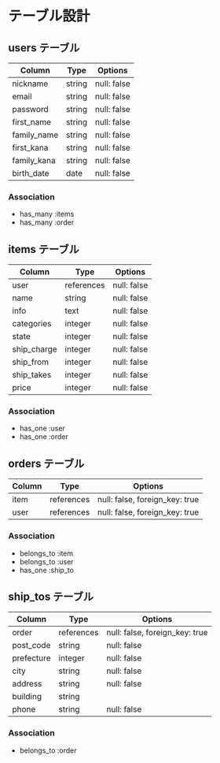 
# テーブル設計

## users テーブル

| Column     | Type   | Options     |
| ---------- | ------ | ----------- |
| nickname   | string | null: false |
| email      | string | null: false |
| password   | string | null: false |
| first_name | string | null: false |
| family_name| string | null: false |
| first_kana | string | null: false |
| family_kana| string | null: false |
| birth_date | date   | null: false |

### Association
- has_many :items
- has_many :order


## items テーブル

| Column      | Type       | Options     |
| ----------- | ---------- | ----------- |
| user        | references | null: false |
| name        | string     | null: false |
| info        | text       | null: false |
| categories  | integer    | null: false |
| state       | integer    | null: false |
| ship_charge | integer    | null: false |
| ship_from   | integer    | null: false |
| ship_takes  | integer    | null: false |
| price       | integer    | null: false |
### Association
- has_one :user
- has_one :order

## orders テーブル

| Column  | Type       | Options                        |
| --------| ---------- | ------------------------------ |
| item    | references | null: false, foreign_key: true |
| user    | references | null: false, foreign_key: true |
### Association
- belongs_to :item
- belongs_to :user
- has_one :ship_to

## ship_tos テーブル

| Column         | Type       | Options                        |
| -------------- | ---------- | ------------------------------ |
| order          | references | null: false, foreign_key: true |
| post_code      | string     | null: false                    |
| prefecture     | integer    | null: false                    |
| city           | string     | null: false                    |
| address        | string     | null: false                    |
| building       | string     |                                |
| phone          | string     | null: false                    |
### Association
- belongs_to :order
